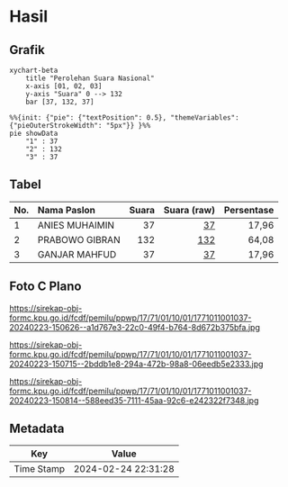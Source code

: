 # Hasil

## Grafik

```mermaid
xychart-beta
    title "Perolehan Suara Nasional"
    x-axis [01, 02, 03]
    y-axis "Suara" 0 --> 132
    bar [37, 132, 37]
```

```mermaid
%%{init: {"pie": {"textPosition": 0.5}, "themeVariables": {"pieOuterStrokeWidth": "5px"}} }%%
pie showData
    "1" : 37
    "2" : 132
    "3" : 37
```

## Tabel

| No. | Nama Paslon    | Suara | Suara (raw) | Persentase |
|:--- |:-------------- | -----:| -----------:| ----------:|
| 1   | ANIES MUHAIMIN | 37    | [37][p-1]   | 17,96      |
| 2   | PRABOWO GIBRAN | 132   | [132][p-2]  | 64,08      |
| 3   | GANJAR MAHFUD  | 37    | [37][p-3]   | 17,96      |


[p-1]: https://github.com/gigit-pemilu/pemilu-2024/blob/main/pilpres/hitung-suara/sub/17-bengkulu/sub/71-kota-bengkulu/sub/01-selebar/sub/1001-pagar-dewa/sub/037-tps/sub/paslon-1.txt
[p-2]: https://github.com/gigit-pemilu/pemilu-2024/blob/main/pilpres/hitung-suara/sub/17-bengkulu/sub/71-kota-bengkulu/sub/01-selebar/sub/1001-pagar-dewa/sub/037-tps/sub/paslon-2.txt
[p-3]: https://github.com/gigit-pemilu/pemilu-2024/blob/main/pilpres/hitung-suara/sub/17-bengkulu/sub/71-kota-bengkulu/sub/01-selebar/sub/1001-pagar-dewa/sub/037-tps/sub/paslon-3.txt

## Foto C Plano

https://sirekap-obj-formc.kpu.go.id/fcdf/pemilu/ppwp/17/71/01/10/01/1771011001037-20240223-150626--a1d767e3-22c0-49f4-b764-8d672b375bfa.jpg

https://sirekap-obj-formc.kpu.go.id/fcdf/pemilu/ppwp/17/71/01/10/01/1771011001037-20240223-150715--2bddb1e8-294a-472b-98a8-06eedb5e2333.jpg

https://sirekap-obj-formc.kpu.go.id/fcdf/pemilu/ppwp/17/71/01/10/01/1771011001037-20240223-150814--588eed35-7111-45aa-92c6-e242322f7348.jpg


## Metadata

| Key        | Value               |
| ---------- | ------------------- |
| Time Stamp | 2024-02-24 22:31:28 |



